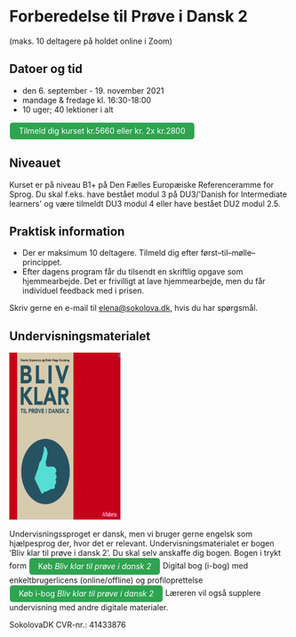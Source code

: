 # Forberedelse til Prøve i Dansk 2 
(maks. 10 deltagere på holdet online i Zoom)

## Datoer og tid
* den 6. september - 19. november 2021
* mandage & fredage kl. 16:30-18:00
* 10 uger; 40 lektioner i alt

<a class="btn" href="https://elenasokolova.podia.com/online-forberedelse-til-prove-i-dansk-2/buy"> Tilmeld dig kurset kr.5660 eller kr. 2x kr.2800 </a>


## Niveauet

Kurset er på niveau B1+ på Den Fælles Europæiske Referenceramme for Sprog.
Du skal f.eks. have bestået modul 3 på DU3/'Danish for Intermediate learners' og være tilmeldt DU3 modul 4 eller have bestået DU2 modul 2.5. 


## Praktisk information  
* Der er maksimum 10 deltagere. Tilmeld dig efter først–til–mølle–princippet. 
* Efter dagens program får du tilsendt en skriftlig opgave som hjemmearbejde. Det er frivilligt at lave hjemmearbejde, men du får individuel feedback med i prisen. 

Skriv gerne en e-mail til [elena@sokolova.dk](mailto:elena@sokolova.dk), hvis du har spørgsmål. 

<style>
.btn {
  color: white;
  background-color: #2ea44f;
  border-color: rgba(27,31,35,.1);
  box-shadow: 0 0px 0 rgba(27,31,35,.1),inset 0 1px 0 hsla(0,0%,100%,.03);
  position: relative;
  display: inline-block;
  padding: 5px 16px;
  font-size: 14px
  font-weight: 500;
  line-height: 20px;
  white-space: nowrap;
  vertical-align: middle;
  cursor: pointer;
  border: 1px solid;
  border-radius: 6px;
  text-decoration: none;
}
</style>

## Undervisningsmaterialet
<img src="bliv-klar-til-proeve-i-dansk-2-undervisning-online.png" alt="Bliv klar til prøve i dansk 2" width="200" height="300" />

Undervisningssproget er dansk, men vi bruger gerne engelsk som hjælpesprog der, hvor det er relevant.
Undervisningsmaterialet er bogen ‘Bliv klar til prøve i dansk 2’. Du skal selv anskaffe dig bogen. 
Bogen i trykt form  <a class="btn" href="https://www.alfabetaforlag.dk/bliv-klar">Køb *Bliv klar til prøve i dansk 2*</a> 
Digital bog (i-bog) med enkeltbrugerlicens (online/offline) og profiloprettelse <a class="btn" href="https://www.alfabetaforlag.dk/bliv-klar-til-proeve-i-dansk-2-i-bog">Køb i-bog *Bliv klar til prøve i dansk 2*</a>
Læreren vil også supplere undervisning med andre digitale materialer.


SokolovaDK CVR-nr.: 41433876
